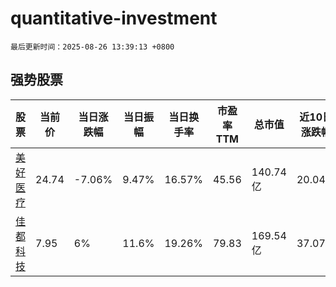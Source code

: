# quantitative-investment

`最后更新时间：2025-08-26 13:39:13 +0800`

## 强势股票

|股票|当前价|当日涨跌幅|当日振幅|当日换手率|市盈率TTM|总市值|近10日涨跌幅|
|----|----|----|----|----|----|----|----|
|[美好医疗](https://xueqiu.com/S/SZ301363)|24.74|-7.06%|9.47%|16.57%|45.56|140.74亿|20.04%|
|[佳都科技](https://xueqiu.com/S/SH600728)|7.95|6%|11.6%|19.26%|79.83|169.54亿|37.07%|
